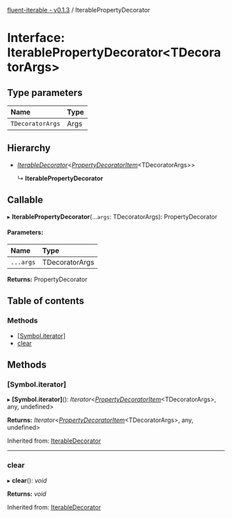 [fluent-iterable - v0.1.3](../README.md) / IterablePropertyDecorator

# Interface: IterablePropertyDecorator<TDecoratorArgs\>

## Type parameters

Name | Type |
:------ | :------ |
`TDecoratorArgs` | Args |

## Hierarchy

* [*IterableDecorator*](iterabledecorator.md)<[*PropertyDecoratorItem*](propertydecoratoritem.md)<TDecoratorArgs\>\>

  ↳ **IterablePropertyDecorator**

## Callable

▸ **IterablePropertyDecorator**(...`args`: TDecoratorArgs): PropertyDecorator

#### Parameters:

Name | Type |
:------ | :------ |
`...args` | TDecoratorArgs |

**Returns:** PropertyDecorator

## Table of contents

### Methods

- [[Symbol.iterator]](iterablepropertydecorator.md#[symbol.iterator])
- [clear](iterablepropertydecorator.md#clear)

## Methods

### [Symbol.iterator]

▸ **[Symbol.iterator]**(): *Iterator*<[*PropertyDecoratorItem*](propertydecoratoritem.md)<TDecoratorArgs\>, any, undefined\>

**Returns:** *Iterator*<[*PropertyDecoratorItem*](propertydecoratoritem.md)<TDecoratorArgs\>, any, undefined\>

Inherited from: [IterableDecorator](iterabledecorator.md)

___

### clear

▸ **clear**(): *void*

**Returns:** *void*

Inherited from: [IterableDecorator](iterabledecorator.md)
